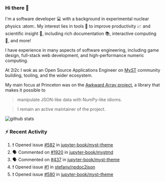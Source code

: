### Hi there 👋 

I'm a software developer 💻 with a background in experimental nuclear physics :atom:. My interest lies in tools :wrench: to improve productivity :chart_with_upwards_trend: and scientific insight :telescope:, including rich documentation 📚, interactive computing 🧮, and more! 

I have experience in many aspects of software engineering, including game design, full-stack web development, and high-performance numeric computing. 

At 2i2c I wok as an Open Source Applications Engineer on [MyST](https://github.com/jupyter-book/mystmd) community building, tooling, and the wider ecosystem. 

My main focus at Princeton was on the [Awkward Array project](awkward-array.org/), a library that makes it possible to 
> manipulate JSON-like data with NumPy-like idioms.

> I remain an active maintainer of the project. 

![github stats](https://github-readme-stats.vercel.app/api?username=agoose77&show_icons=true&hide_rank=true&hide_title=true&bg_color=30,e76445,904e95&text_color=efe3ec&icon_color=efe3ec)
<!--
**agoose77/agoose77** is a ✨ _special_ ✨ repository because its `README.md` (this file) appears on your GitHub profile.

Here are some ideas to get you started:

- 🔭 I’m currently working on ...
- 🌱 I’m currently learning ...
- 👯 I’m looking to collaborate on ...
- 🤔 I’m looking for help with ...
- 💬 Ask me about ...
- 📫 How to reach me: ...
- 😄 Pronouns: ...
- ⚡ Fun fact: ...
-->

### :zap: Recent Activity

<!--START_SECTION:activity-->
1. ❗ Opened issue [#582](https://github.com/jupyter-book/myst-theme/issues/582) in [jupyter-book/myst-theme](https://github.com/jupyter-book/myst-theme)
2. 🗣 Commented on [#1920](https://github.com/jupyter-book/mystmd/issues/1920#issuecomment-2885245822) in [jupyter-book/mystmd](https://github.com/jupyter-book/mystmd)
3. 🗣 Commented on [#437](https://github.com/jupyter-book/myst-theme/issues/437#issuecomment-2885231395) in [jupyter-book/myst-theme](https://github.com/jupyter-book/myst-theme)
4. ❗ Opened issue [#1](https://github.com/stefanv/npdoc2json/issues/1) in [stefanv/npdoc2json](https://github.com/stefanv/npdoc2json)
5. ❗ Opened issue [#580](https://github.com/jupyter-book/myst-theme/issues/580) in [jupyter-book/myst-theme](https://github.com/jupyter-book/myst-theme)
<!--END_SECTION:activity-->
